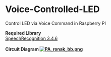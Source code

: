 # Voice-Controlled-LED
Control LED via Voice Command in Raspberry PI

<b> Required Library </b>
<br>
<a href="https://pypi.python.org/pypi/SpeechRecognition/"> SpeechRecognition 3.4.6 </a>  
<br>
<b> Circuit Diagram <b>
[![PA_ronak_bb.png](https://s22.postimg.org/8d35qluld/PA_ronak_bb.png)](https://postimg.org/image/68ispisyl/)
